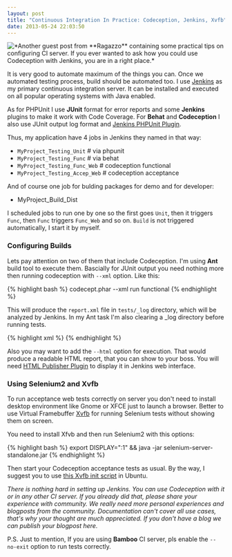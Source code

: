 ```yaml
---
layout: post
title: "Continuous Integration In Practice: Codeception, Jenkins, Xvfb"
date: 2013-05-24 22:03:50
---
```


<img src="https://jenkins-ci.org/sites/default/files/images/headshot.png" style="float: left;" />
*Another guest post from **Ragazzo** containing some practical tips on configuring CI server. If you ever wanted to ask how you could use Codeception with Jenkins, you are in a right place.*

It is very good to automate maximum of the things you can. Once we automated testing process, build should be automated too. I use [Jenkins](https://www.jenkins.io/) as my primary continuous integration server. It can be installed and executed on all popular operating systems with Java enabled. 

As for PHPUnit I use **JUnit** format for error reports and some **Jenkins** plugins to make it work with Code Coverage. For **Behat** and **Codeception** I also use JUnit output log format and [Jenkins PHPUnit Plugin](https://jenkins-php.org/). 

Thus, my application have 4 jobs in Jenkins they named in that way:

* `MyProject_Testing_Unit` # via phpunit
* `MyProject_Testing_Func` # via behat
* `MyProject_Testing_Func_Web`  # codeception functional
* `MyProject_Testing_Accep_Web` # codeception acceptance

And of course one job for bulding packages for demo and for developer:

* MyProject_Build_Dist

 I scheduled jobs to run one by one so the first goes `Unit`, then it triggers `Func`, then `Func` triggers `Func_Web` and so on. `Build` is not triggered automatically, I start it by myself.

### Configuring Builds 

Lets pay attention on two of them that include Codeception. I'm using **Ant** build tool to execute them.
Bascially for JUnit output you need nothing more then running codeception with `--xml` option. Like this:

{% highlight bash %}
codecept.phar --xml run functional
{% endhighlight %}

This will produce the `report.xml` file in `tests/_log` directory, which will be analyzed by Jenkins. In my Ant task I'm also clearing a _log directory before running tests.

{% highlight xml %}
<project name="MyProject_Testing_Func_Web" default="build" basedir=".">
<target name="clean">
  <delete dir="${basedir}/build/src/protected/tests/codeception/tests/_log" includes="**/*" />
</target>
<target name="codeception">
  <exec dir="${basedir}/build/src/protected/tests/codeception" executable="php" failonerror="true">
    <arg line="codecept.phar --xml run functional" />
  </exec>
</target>
<target name="build" depends="clean, codeception"/>
</project>
{% endhighlight %}

Also you may want to add the `--html` option for execution. That would produce a readable HTML report, that you can show to your boss. You will need [HTML Publisher Plugin](https://wiki.jenkins-ci.org/display/JENKINS/HTML+Publisher+Plugin) to display it in Jenkins web interface.

### Using Selenium2 and Xvfb

To run acceptance web tests correctly on server you don't need to install desktop environment like Gnome or XFCE just to launch a browser. Better to use Virtual Framebuffer [Xvfb](https://en.wikipedia.org/wiki/Xvfb) for running Selenium tests without showing them on screen. 

You need to install Xfvb and then run Selenium2 with this options:

{% highlight bash %}
export DISPLAY=":1" && java -jar selenium-server-standalone.jar
{% endhighlight %}

Then start your Codeception acceptance tests as usual. By the way, I suggest you to use [this Xvfb init script](https://gist.github.com/jterrace/2911875) in Ubuntu.

*There is nothing hard in setting up Jenkins. You can use Codeception with it or in any other CI server. If you already did that, please share your experience with community. We really need more personal experiences and blogposts from the community. Documentation can't cover all use cases, that's why your thought are much appreciated. If you don't have a blog we can publish your blogpost here.*

P.S. Just to mention, If you are using **Bamboo** CI server, pls enable the `--no-exit` option to run tests correctly.